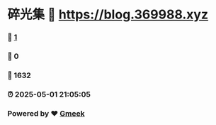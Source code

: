 # 碎光集 :link: https://blog.369988.xyz 
### :page_facing_up: [1](https://blog.369988.xyz/tag.html) 
### :speech_balloon: 0 
### :hibiscus: 1632 
### :alarm_clock: 2025-05-01 21:05:05 
### Powered by :heart: [Gmeek](https://github.com/Meekdai/Gmeek)
